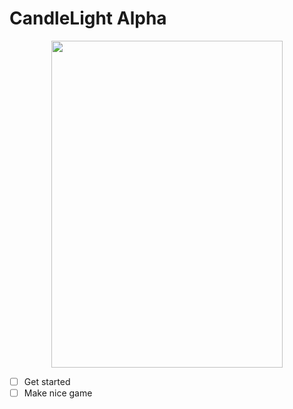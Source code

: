 # CandleLight Alpha
<p align="center">
  <img width="370" height="523" src="https://media.discordapp.net/attachments/504708712171044894/551482869047099432/unknown.png">
</p>

- [ ] Get started
- [ ] Make nice game
